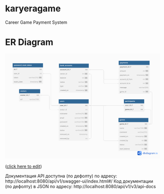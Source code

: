 # karyeragame

Career Game Payment System

# ER Diagram

![er-karyeragame.png](er-karyeragame.png)

([click here to edit](https://dbdiagram.io/d/karyeragame-65073ff902bd1c4a5ebbbf05))

Документация API доступна (по дефолту) по адресу: http://localhost:8080/api/v1/swagger-ui/index.html#/
Код документации (по дефолту) в JSON по адресу: http://localhost:8080/api/v1/v3/api-docs 